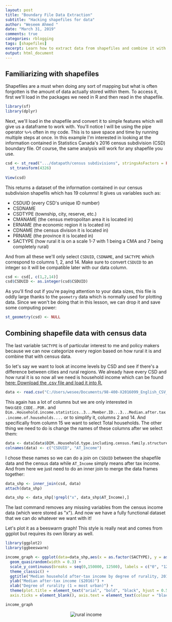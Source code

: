 ```yaml
---
layout: post
title: "Boundary File Data Extraction"
subtitle: "Hacking shapefiles for data"
author: "Weseem Ahmed "
date: "March 31, 2019"
comments: true
categories: rblogging
tags: [shapefiles]
excerpt: Learn how to extract data from shapefiles and combine it with other data!
output: html_document 
---
```


## Familiarizing with shapefiles
Shapefiles are a must when doing any sort of mapping but what is often forgotten is the amount of data actually stored within 
them. To access it, first we'll load in the packages we need in R and then read in the shapefile.

```r
library(sf)
library(dplyr)
```
Next, we'll load in the shapefile and convert it to simple features which will give us a dataframe to work with. You'll notice I will be
using the pipe operator ```%>%``` often in my code. This is to save space and time by running multiple steps at once. In this
example I'm interested in looking at the information contained in Statistics Canada's 2016 census subdivision (CSD) boundary file. Of 
course, the same analysis will work for any shapefile you use.

```r
csd <- st_read(".../datapath/census subdivisions", stringsAsFactors = FALSE, quiet = TRUE) %>% 
  st_transform(4326)
  
View(csd)  
```
This returns a dataset of the information contained in our census subdivision shapefils which has 19 columns! It gives us variables 
such as:

- CSDUID (every CSD's unique ID number)
- CSDNAME
- CSDTYPE (township, city, reserve, etc.)
- CMANAME (the census metropolitan area it is located in)
- ERNAME (the economic region it is located in)
- CDNAME (the census division it is located in)
- PRNAME (the province it is located in)
- SACTYPE (how rural it is on a scale 1-7 with 1 being a CMA and 7 being completely rural)

And from all these we'll only select `CSDUID`, `CSDNAME`, and `SACTYPE` which correspond to columns 1, 2, and 14. Make sure to convert `CSDUID`
to an integer so it will be compatible later with our data column.

```r
csd <- csd[, c(1,2,14)]
csd$CSDUID <- as.integer(csd$CSDUID)
```
As you'll find out if you're paying attention to your data sizes, this file is oddly large thanks to the `geometry` data which 
is normally used for plotting data. Since we won't be doing that in this lesson, we can drop it and save some computing power:

```r
st_geometry(csd) <- NULL
```

## Combining shapefile data with census data
The last variable `SACTYPE` is of particular interest to me and policy makers because we can now categorize every region based on 
how rural it is and combine that with census data.

So let's say we want to look at income levels by CSD and see if there's a difference between cities and rural regions. We already
have every CSD and how rural it is so now all we need is household income which can be found <a href="https://www12.statcan.gc.ca/census-recensement/2016/dp-pd/dt-td/Rp-eng.cfm?LANG=E&APATH=3&DETAIL=0&DIM=0&FL=A&FREE=0&GC=0&GID=0&GK=0&GRP=1&PID=110192&PRID=10&PTYPE=109445&S=0&SHOWALL=0&SUB=999&Temporal=2016,2017&THEME=119&VID=0&VNAMEE=&VNAMEF="> here: 
Download the .csv file and load it into R.

```r
data <- read.csv("C:/Users/wesee/Documents/98-400-X2016099_English_CSV_data.csv", stringsAsFactors = FALSE)
```

This again has a lot of columns but we are only interested in two:`GEO_CODE..POR.` and `Dim..Household.income.statistics..3...Member.ID...3...Median.after.tax.income.of.households....`
or to simplify it, columns 2 and 14. And specifically from column 15 we want to select Total households.
The other thing we need to do is change the names of these columns after we select them:

```r
data <- data[data$DIM..Household.type.including.census.family.structure..11. == "Total - Household type including census family structure", c(2,14)]
colnames(data) <- c("CSDUID", "AT_Income")
```
I chose these names so we can do a join on `CSDUID` between the shapefile data and the census data while `AT_Income` simply 
means after tax income. And from here we just need to do an inner join to merge the data frames together:

```r
data_shp <- inner_join(csd, data)
attach(data_shp)

data_shp <- data_shp[!grepl("x", data_shp$AT_Income),]
```
The last command removes any missing variables from the census income data (which were stored as "x"). And now we have a fully
functional dataset that we can do whatever we want with it!

Let's plot it as a beeswarm graph! This style is really neat and comes from ggplot but requires its own library as well.

```r
library(ggplot2)
library(ggbeeswarm)
```

```r
income_graph <- ggplot(data=data_shp,aes(x = as.factor(SACTYPE), y = as.numeric(AT_Income))) +
  geom_quasirandom(width = 0.3) +
  scale_y_continuous(breaks = seq(0,150000, 12500), labels = c("0", "12,500","25,000","37,500","50,000","62,500","75,000","87,500","100,000","112,500","125,000", "137,500", "150,000")) +
  theme_classic() +
  ggtitle("Median household after-tax income by degree of rurality, 2016") +
  ylab("Median after-tax income ($2016)") +
  xlab("Degree of rurality (1 = most urban)") +
  theme(plot.title = element_text("arial", "bold", "black", hjust = 0.5), axis.title = element_text(colour = "black", size = 12, face = "bold"),
  axis.ticks = element_blank(), axis.text = element_text(colour = "black", size = 12, face="bold"))

income_graph
```

<p align="center">
  <img alt="rural income"
  src="{{ site.baseurl }}/img/20190401-hacking-shapefiles.png"/>
</p>
